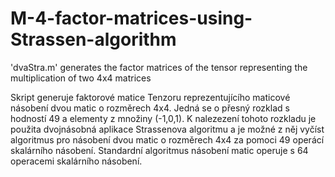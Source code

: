 # M-4-factor-matrices-using-Strassen-algorithm
'dvaStra.m' generates the factor matrices of the tensor representing the multiplication of two 4x4 matrices

Skript generuje faktorové matice Tenzoru reprezentujícího maticové násobení dvou matic o rozměrech 4x4. Jedná se o přesný rozklad s hodností 49 a elementy z množiny (-1,0,1). K nalezezení tohoto rozkladu je použita dvojnásobná aplikace Strassenova algoritmu a je možné z něj vyčíst algoritmus pro násobení dvou matic o rozměrech 4x4 za pomoci 49 operácí skalárního násobení. Standardní algoritmus násobení matic operuje s 64 operacemi skalárního násobení.

